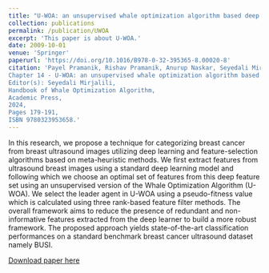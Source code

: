 ```yaml
---
title: "U-WOA: an unsupervised whale optimization algorithm based deep feature selection method for cancer detection in breast ultrasound images"
collection: publications
permalink: /publication/UWOA
excerpt: 'This paper is about U-WOA.'
date: 2009-10-01
venue: 'Springer'
paperurl: 'https://doi.org/10.1016/B978-0-32-395365-8.00020-8'
citation: 'Payel Pramanik, Rishav Pramanik, Anurup Naskar, Seyedali Mirjalili, Ram Sarkar,
Chapter 14 - U-WOA: an unsupervised whale optimization algorithm based deep feature selection method for cancer detection in breast ultrasound images,
Editor(s): Seyedali Mirjalili,
Handbook of Whale Optimization Algorithm,
Academic Press,
2024,
Pages 179-191,
ISBN 9780323953658.'
---
```

In this research, we propose a technique for categorizing breast cancer from breast ultrasound images utilizing deep learning and feature-selection algorithms based on meta-heuristic methods. We first extract features from ultrasound breast images using a standard deep learning model and following which we choose an optimal set of features from this deep feature set using an unsupervised version of the Whale Optimization Algorithm (U-WOA). We select the leader agent in U-WOA using a pseudo-fitness value which is calculated using three rank-based feature filter methods. The overall framework aims to reduce the presence of redundant and non-informative features extracted from the deep learner to build a more robust framework. The proposed approach yields state-of-the-art classification performances on a standard benchmark breast cancer ultrasound dataset namely BUSI.

[Download paper here](https://doi.org/10.1016/B978-0-32-395365-8.00020-8)


